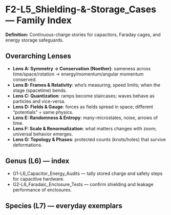 # F2-L5_Shielding-&-Storage_Cases — Family Index
**Definition:** Continuous-charge stories for capacitors, Faraday cages, and energy storage safeguards.
## Overarching Lenses

- **Lens A: Symmetry -> Conservation (Noether)**: sameness across time/space/rotation → energy/momentum/angular momentum conserved.
- **Lens B: Frames & Relativity**: who’s measuring; speed limits; when the stage (spacetime) bends.
- **Lens C: Quantization**: ramps become staircases; waves behave as particles and vice-versa.
- **Lens D: Fields & Gauge**: forces as fields spread in space; different “potentials” = same physics.
- **Lens E: Randomness & Entropy**: many-microstates, noise, arrows of time.
- **Lens F: Scale & Renormalization**: what matters changes with zoom; universal behavior emerges.
- **Lens G: Topology & Phases**: protected counts (knots/holes) that survive deformations.

## Genus (L6) — index
- G1-L6_Capacitor_Energy_Audits — tally stored charge and safety steps for capacitive hardware.
- G2-L6_Faradaic_Enclosure_Tests — confirm shielding and leakage performance of enclosures.
## Species (L7) — everyday exemplars
